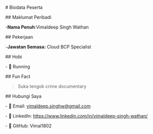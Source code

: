 \# Biodata Peserta

\## Maklumat Peribadi

\-**Nama Penuh**:Vimaldeep Singh Wathan

\## Pekerjaan

\-**Jawatan Semasa:** Cloud BCP Specialist

\## Hobi

\- 🎯 Running

\## Fun Fact

> Suka tengok crime documentary 

\## Hubungi Saya

\- 📧 Email: vimaldeep.singhw@gmail.com

\- 🔗 LinkedIn: https://www.linkedin.com/in/vimaldeep-singh-wathan/

\- 🐙 GitHub: Vimal1802

